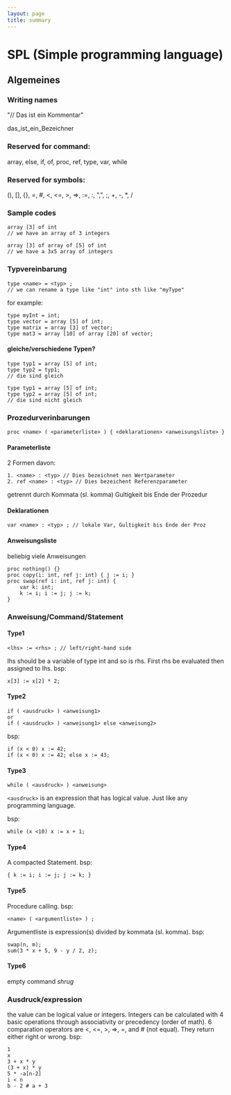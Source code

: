 ```yaml
---
layout: page
title: summary
---
```


# SPL (Simple programming language)

## Algemeines 

### Writing names

"// Das ist ein Kommentar"

das_ist_ein_Bezeichner

### Reserved for command:

array, else, if, of, proc, ref, type, var, while

### Reserved for symbols:

(), [], {}, =, #, <, <=, >, =>, :=, :, ",", ;, +, -, *, /

### Sample codes

~~~
array [3] of int
// we have an array of 3 integers

array [3] of array of [5] of int
// we have a 3x5 array of integers
~~~

### Typvereinbarung

~~~
type <name> = <typ> ;
// we can rename a type like "int" into sth like "myType"
~~~

for example:

~~~
type myInt = int;
type vector = array [5] of int;
type matrix = array [3] of vector;
type mat3 = array [10] of array [20] of vector;
~~~

#### gleiche/verschiedene Typen?

~~~
type typ1 = array [5] of int;
type typ2 = typ1;
// die sind gleich

type typ1 = array [5] of int;
type typ2 = array [5] of int;
// die sind nicht gleich
~~~

### Prozedurverinbarungen

~~~
proc <name> ( <parameterliste> ) { <deklarationen> <anweisungsliste> }
~~~

#### Parameterliste

2 Formen davon:

~~~
1. <name> : <typ> // Dies bezeichnet nen Wertparameter
2. ref <name> : <typ> // Dies bezeichent Referenzparameter
~~~

getrennt durch Kommata (sl. komma)
Gultigkeit bis Ende der Prozedur

#### Deklarationen

~~~
var <name> : <typ> ; // lokale Var, Gultigkeit bis Ende der Proz
~~~

#### Anweisungsliste

beliebig viele Anweisungen

~~~
proc nothing() {}
proc copy(i: int, ref j: int) { j := i; }
proc swap(ref i: int, ref j: int) {
	var k: int;
	k := i; i := j; j := k;
}
~~~

### Anweisung/Command/Statement

#### Type1

~~~
<lhs> := <rhs> ; // left/right-hand side
~~~

lhs should be a variable of type int and so is rhs. First rhs be evaluated then assigned to lhs. bsp:

~~~
x[3] := x[2] * 2;
~~~

#### Type2

~~~
if ( <ausdruck> ) <anweisung1>
or
if ( <ausdruck> ) <anweisung1> else <anweisung2>
~~~

bsp:

~~~
if (x < 0) x := 42;
if (x < 0) x := 42; else x := 43;
~~~

#### Type3

~~~
while ( <ausdruck> ) <anweisung>
~~~

`<ausdruck>` is an expression that has logical value. Just like any programming language.

bsp:

~~~
while (x <10) x := x + 1;
~~~

#### Type4

A compacted Statement. bsp:

~~~
{ k := i; i := j; j := k; }
~~~

#### Type5

Procedure calling. bsp:

~~~
<name> ( <argumentliste> ) ;
~~~

Argumentliste is expression(s) divided by kommata (sl. komma). bsp:

~~~
swap(n, m);
sum(3 * x + 5, 9 - y / 2, z);
~~~

#### Type6

empty command *shrug*

### Ausdruck/expression

the value can be logical value or integers. Integers can be calculated with 4 basic operations through associativity or precedency (order of math). 6 comparation operators are <, <=, >, =>, =, and # (not equal). They return either right or wrong. bsp:

~~~
1
x
3 + x * y
(3 + x) * y
5 * -a[n-2]
i < n
b - 2 # a + 3
~~~
